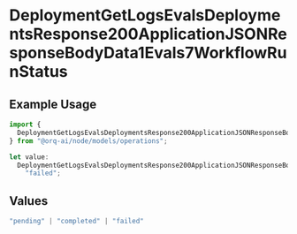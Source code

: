 # DeploymentGetLogsEvalsDeploymentsResponse200ApplicationJSONResponseBodyData1Evals7WorkflowRunStatus

## Example Usage

```typescript
import {
  DeploymentGetLogsEvalsDeploymentsResponse200ApplicationJSONResponseBodyData1Evals7WorkflowRunStatus,
} from "@orq-ai/node/models/operations";

let value:
  DeploymentGetLogsEvalsDeploymentsResponse200ApplicationJSONResponseBodyData1Evals7WorkflowRunStatus =
    "failed";
```

## Values

```typescript
"pending" | "completed" | "failed"
```